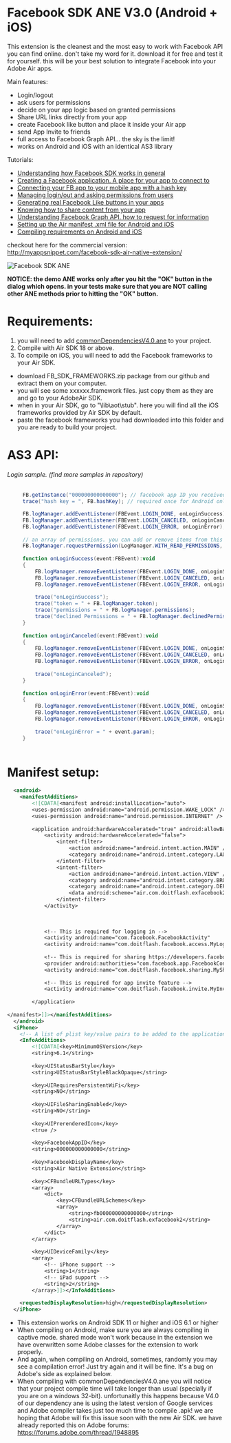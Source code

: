 # Facebook SDK ANE V3.0 (Android + iOS)

This extension is the cleanest and the most easy to work with Facebook API you can find online. don't take my word for it. download it for free and test it for yourself. this will be your best solution to integrate Facebook into your Adobe Air apps.

Main features:
* Login/logout
* ask users for permissions
* decide on your app logic based on granted permissions
* Share URL links directly from your app
* create Facebook like button and place it inside your Air app
* send App Invite to friends
* full access to Facebook Graph API... the sky is the limit!
* works on Android and iOS with an identical AS3 library

Tutorials:
* [Understanding how Facebook SDK works in general](http://myappsnippet.com/adobe-air-facebook-sdk-integration-part-1)
* [Creating a Facebook application. A place for your app to connect to](http://myappsnippet.com/adobe-air-facebook-sdk-integration-part-2)
* [Connecting your FB app to your mobile app with a hash key](http://myappsnippet.com/adobe-air-facebook-sdk-integration-part-3)
* [Managing login/out and asking permissions from users](http://myappsnippet.com/adobe-air-facebook-sdk-integration-part-4)
* [Generating real Facebook Like buttons in your apps](http://myappsnippet.com/adobe-air-facebook-sdk-integration-part-5)
* [Knowing how to share content from your app](http://myappsnippet.com/adobe-air-facebook-sdk-integration-part-6)
* [Understanding Facebook Graph API. how to request for information](http://myappsnippet.com/adobe-air-facebook-sdk-integration-part-7)
* [Setting up the Air manifest .xml file for Android and iOS](http://myappsnippet.com/adobe-air-facebook-sdk-integration-part-8)
* [Compiling requirements on Android and iOS](http://myappsnippet.com/adobe-air-facebook-sdk-integration-part-9)

checkout here for the commercial version: http://myappsnippet.com/facebook-sdk-air-native-extension/

![Facebook SDK ANE](http://myappsnippet.com/wp-content/uploads/2015/07/facebook-adobe-air-extension_preview.jpg)

**NOTICE: the demo ANE works only after you hit the "OK" button in the dialog which opens. in your tests make sure that you are NOT calling other ANE methods prior to hitting the "OK" button.**

# Requirements:
1. you will need to add [commonDependenciesV4.0.ane](https://github.com/myflashlab/common-dependencies-ANE) to your project.
2. Compile with Air SDK 18 or above.
3. To compile on iOS, you will need to add the Facebook frameworks to your Air SDK.
  - download FB_SDK_FRAMEWORKS.zip package from our github and extract them on your computer.
  - you will see some xxxxxx.framework files. just copy them as they are and go to your AdobeAir SDK.
  - when in your Air SDK, go to "\lib\aot\stub". here you will find all the iOS frameworks provided by Air SDK by default.
  - paste the facebook frameworks you had downloaded into this folder and you are ready to build your project.

# AS3 API:
###### Login sample. (find more samples in repository)
```actionscript
     FB.getInstance("000000000000000"); // facebook app ID you received from your Facebook API console
     trace("hash key = ", FB.hashKey); // required once for Android only

     FB.logManager.addEventListener(FBEvent.LOGIN_DONE, onLoginSuccess);
     FB.logManager.addEventListener(FBEvent.LOGIN_CANCELED, onLoginCanceled);
     FB.logManager.addEventListener(FBEvent.LOGIN_ERROR, onLoginError);
     
     // an array of permissions. you can add or remove items from this array anytime you like
     FB.logManager.requestPermission(LogManager.WITH_READ_PERMISSIONS, Permissions.public_profile, Permissions.user_friends, Permissions.email);
     
     function onLoginSuccess(event:FBEvent):void
     {
         FB.logManager.removeEventListener(FBEvent.LOGIN_DONE, onLoginSuccess);
         FB.logManager.removeEventListener(FBEvent.LOGIN_CANCELED, onLoginCanceled);
         FB.logManager.removeEventListener(FBEvent.LOGIN_ERROR, onLoginError);
         
         trace("onLoginSuccess");
         trace("token = " + FB.logManager.token);
         trace("permissions = " + FB.logManager.permissions);
         trace("declined Permissions = " + FB.logManager.declinedPermissions);
     }
     
     function onLoginCanceled(event:FBEvent):void
     {
         FB.logManager.removeEventListener(FBEvent.LOGIN_DONE, onLoginSuccess);
         FB.logManager.removeEventListener(FBEvent.LOGIN_CANCELED, onLoginCanceled);
         FB.logManager.removeEventListener(FBEvent.LOGIN_ERROR, onLoginError);
         
         trace("onLoginCanceled");
     }
     
     function onLoginError(event:FBEvent):void
     {
         FB.logManager.removeEventListener(FBEvent.LOGIN_DONE, onLoginSuccess);
         FB.logManager.removeEventListener(FBEvent.LOGIN_CANCELED, onLoginCanceled);
         FB.logManager.removeEventListener(FBEvent.LOGIN_ERROR, onLoginError);
         
         trace("onLoginError = " + event.param);
     }
     
```

# Manifest setup:
```xml
  <android>
    <manifestAdditions>
		<![CDATA[<manifest android:installLocation="auto">
		<uses-permission android:name="android.permission.WAKE_LOCK" />
		<uses-permission android:name="android.permission.INTERNET" />
		
		<application android:hardwareAccelerated="true" android:allowBackup="true">
			<activity android:hardwareAccelerated="false">
				<intent-filter>
					<action android:name="android.intent.action.MAIN" />
					<category android:name="android.intent.category.LAUNCHER" />
				</intent-filter>
				<intent-filter>
					<action android:name="android.intent.action.VIEW" />
					<category android:name="android.intent.category.BROWSABLE" />
					<category android:name="android.intent.category.DEFAULT" />
					<data android:scheme="air.com.doitflash.exfacebook2" />
				</intent-filter>
			</activity>
			
			
			
			<!-- This is required for logging in -->
			<activity android:name="com.facebook.FacebookActivity" 			android:configChanges="fontScale|keyboard|keyboardHidden|locale|mnc|mcc|navigation|orientation|screenLayout|screenSize|smallestScreenSize|uiMode|touchscreen" 	android:theme="@style/Theme.Transparent" />
			<activity android:name="com.doitflash.facebook.access.MyLogin" 	android:configChanges="fontScale|keyboard|keyboardHidden|locale|mnc|mcc|navigation|orientation|screenLayout|screenSize|smallestScreenSize|uiMode|touchscreen"	android:theme="@style/Theme.Transparent" />
			
			<!-- This is required for sharing https://developers.facebook.com/docs/sharing/android -->
			<provider android:authorities="com.facebook.app.FacebookContentProvider000000000000000" android:name="com.facebook.FacebookContentProvider" android:exported="true"/>
			<activity android:name="com.doitflash.facebook.sharing.MyShare" android:theme="@style/Theme.Transparent" />
			
			<!-- This is required for app invite feature -->
			<activity android:name="com.doitflash.facebook.invite.MyInvite" android:theme="@style/Theme.Transparent" />
			
		</application>
		
</manifest>]]></manifestAdditions>
  </android>
  <iPhone>
    <!-- A list of plist key/value pairs to be added to the application Info.plist -->
    <InfoAdditions>
		<![CDATA[<key>MinimumOSVersion</key>
		<string>6.1</string>
		
		<key>UIStatusBarStyle</key>
		<string>UIStatusBarStyleBlackOpaque</string>
		
		<key>UIRequiresPersistentWiFi</key>
		<string>NO</string>
		
		<key>UIFileSharingEnabled</key>
		<string>NO</string>
		
		<key>UIPrerenderedIcon</key>
		<true />
		
		<key>FacebookAppID</key>
		<string>000000000000000</string>
		
		<key>FacebookDisplayName</key>
		<string>Air Native Extension</string>
		
		<key>CFBundleURLTypes</key>
		<array> 
			<dict>
				<key>CFBundleURLSchemes</key>
				<array>
					<string>fb000000000000000</string>
					<string>air.com.doitflash.exfacebook2</string>
				</array>
			</dict>
		</array>
		
		<key>UIDeviceFamily</key>
		<array>
			<!-- iPhone support -->
			<string>1</string>
			<!-- iPad support -->
			<string>2</string>
		</array>]]></InfoAdditions>
		
    <requestedDisplayResolution>high</requestedDisplayResolution>
  </iPhone>
```

* This extension works on Android SDK 11 or higher and iOS 6.1 or higher
* When compiling on Android, make sure you are always compiling in captive mode. shared mode won't work because in the extension we have overwritten some Adobe classes for the extension to work properly.
* And again, when compiling on Android, sometimes, randomly you may see a compilation error! Just try again and it will be fine. It's a bug on Adobe's side as explained below.
* When compiling with commonDependenciesV4.0.ane you will notice that your project compile time will take longer than usual (specially if you are on a windows 32-bit). unfortunaitly this happens because V4.0 of our dependency ane is using the latest version of Google services and Adobe compiler takes just too much time to compile .apk! we are hoping that Adobe will fix this issue soon with the new Air SDK. we have already reported this on Adobe forums: https://forums.adobe.com/thread/1948895